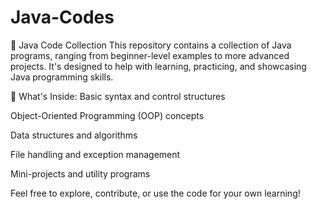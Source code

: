 # Java-Codes
📁 Java Code Collection
This repository contains a collection of Java programs, ranging from beginner-level examples to more advanced projects. It's designed to help with learning, practicing, and showcasing Java programming skills.

🧩 What's Inside:
Basic syntax and control structures

Object-Oriented Programming (OOP) concepts

Data structures and algorithms

File handling and exception management

Mini-projects and utility programs

Feel free to explore, contribute, or use the code for your own learning!
